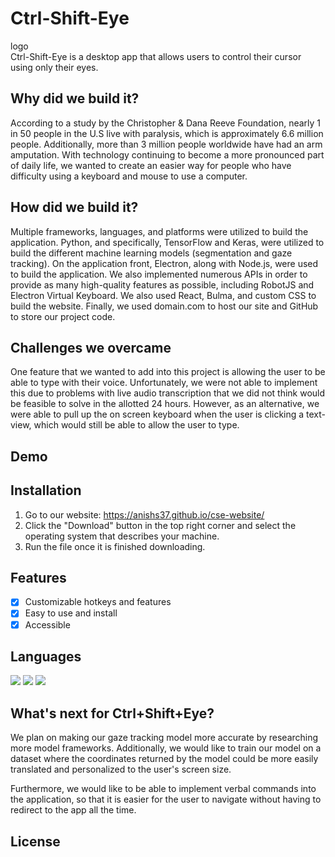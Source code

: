 # Ctrl-Shift-Eye
logo
<br>
Ctrl-Shift-Eye is a desktop app that allows users to control their cursor using only their eyes. 
## Why did we build it?
According to a study by the Christopher & Dana Reeve Foundation, nearly 1 in 50 people in the U.S live with paralysis, which is approximately 6.6 million people. Additionally, more than 3 million people worldwide have had an arm amputation. With technology continuing to become a more pronounced part of daily life, we wanted to create an easier way for people who have difficulty using a keyboard and mouse to use a computer. 
## How did we build it?
Multiple frameworks, languages, and platforms were utilized to build the application. Python, and specifically, TensorFlow and Keras, were utilized to build the different machine learning models (segmentation and gaze tracking). On the application front, Electron, along with Node.js, were used to build the application. We also implemented numerous APIs in order to provide as many high-quality features as possible, including RobotJS and Electron Virtual Keyboard. We also used React, Bulma, and custom CSS to build the website. Finally, we used domain.com to host our site and GitHub to store our project code.
## Challenges we overcame
One feature that we wanted to add into this project is allowing the user to be able to type with their voice. Unfortunately, we were not able to implement this due to problems with live audio transcription that we did not think would be feasible to solve in the allotted 24 hours. However, as an alternative, we were able to pull up the on screen keyboard when the user is clicking a text-view, which would still be able to allow the user to type.
## Demo
## Installation
1. Go to our website: https://anishs37.github.io/cse-website/
2. Click the "Download" button in the top right corner and select the operating system that describes your machine.
3. Run the file once it is finished downloading.
## Features
- [x] Customizable hotkeys and features
- [x] Easy to use and install
- [x] Accessible
## Languages
![](https://img.shields.io/badge/Code-JavaScript-informational?style=flat&logo=JavaScript&logoColor=white&color=yellow)
![](https://img.shields.io/badge/Code-HTML5-informational?style=flat&logo=HTML5&logoColor=white&color=red)
![](https://img.shields.io/badge/Code-CSS3-informational?style=flat&logo=CSS3&logoColor=white&color=blue)
<br>
## What's next for Ctrl+Shift+Eye?
We plan on making our gaze tracking model more accurate by researching more model frameworks. Additionally, we would like to train our model on a dataset where the coordinates returned by the model could be more easily translated and personalized to the user's screen size.

Furthermore, we would like to be able to implement verbal commands into the application, so that it is easier for the user to navigate without having to redirect to the app all the time.
## License

